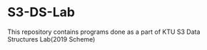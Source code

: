 # S3-DS-Lab
This repository contains programs done as a part of KTU S3 Data Structures Lab(2019 Scheme)
